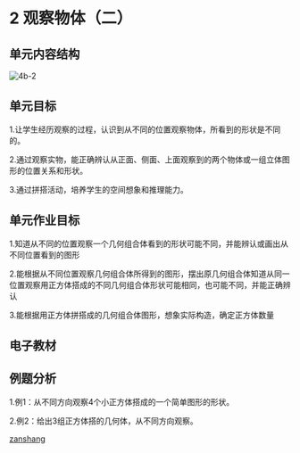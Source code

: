 # 2 观察物体（二）

## 单元内容结构

![4b-2](https://r2.edui123.com/2023/04/4b-2.png)

## 单元目标

1.让学生经历观察的过程，认识到从不同的位置观察物体，所看到的形状是不同的。

2.通过观察实物，能正确辨认从正面、侧面、上面观察到的两个物体或一组立体图形的位置关系和形状。

3.通过拼搭活动，培养学生的空间想象和推理能力。

## 单元作业目标

1.知道从不同的位置观察一个几何组合体看到的形状可能不同，并能辨认或画出从不同位置看到的图形

2.能根据从不同位置观察几何组合体所得到的图形，摆出原几何组合体知道从同一位置观察用正方体搭成的不同几何组合体形状可能相同，也可能不同，并能正确辨认

3.能根据用正方体拼搭成的几何组合体图形，想象实际构造，确定正方体数量

## 电子教材

<Epep grade="xxsx4b" :pep="1221001402131" :pages="13" :paged="16" ></Epep>

## 例题分析

1.例1：从不同方向观察4个小正方体搭成的一个简单图形的形状。

2.例2：给出3组正方体搭的几何体，从不同方向观察。

[zanshang](../res/zanshang.md ':include')